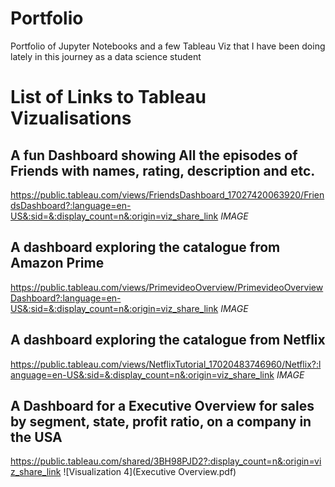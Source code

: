 # Portfolio
Portfolio of Jupyter Notebooks and a few Tableau Viz that I have been doing lately in this journey as a data science student

# List of Links to Tableau Vizualisations
## A fun Dashboard showing All the episodes of Friends with names, rating, description and etc.
https://public.tableau.com/views/FriendsDashboard_17027420063920/FriendsDashboard?:language=en-US&:sid=&:display_count=n&:origin=viz_share_link
$IMAGE$


## A dashboard exploring the catalogue from Amazon Prime
https://public.tableau.com/views/PrimevideoOverview/PrimevideoOverviewDashboard?:language=en-US&:sid=&:display_count=n&:origin=viz_share_link
$IMAGE$


## A dashboard exploring the catalogue from Netflix
https://public.tableau.com/views/NetflixTutorial_17020483746960/Netflix?:language=en-US&:sid=&:display_count=n&:origin=viz_share_link
$IMAGE$


## A Dashboard for a Executive Overview for sales by segment, state, profit ratio, on a company in the USA
https://public.tableau.com/shared/3BH98PJD2?:display_count=n&:origin=viz_share_link
![Visualization 4](Executive Overview.pdf)
